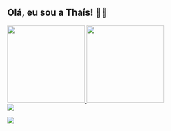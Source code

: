 ## Olá, eu sou a Thaís! 👩‍💻
 <div>
  <a href="https://github.com/thaislgonzalez">
  <img height="180em" src="https://github-readme-stats.vercel.app/api?username=thaislgonzalez&show_icons=true&theme=cobalt&include_all_commits=true&count_private=true"/>
  <img height="180em" src="https://github-readme-stats.vercel.app/api/top-langs/?username=thaislgonzalez&layout=compact&langs_count=7&theme=cobalt"/>
</div>

<div> 
  <a href = "mailto:thaais_gonzalez@hotmail.com.com"><img src="https://img.shields.io/badge/-Gmail-%23333?style=for-the-badge&logo=gmail&logoColor=white" target="_blank"></a>

  <a href="https://www.linkedin.com/in/thais-larissa-4263571a9/" target="_blank"><img src="https://img.shields.io/badge/-LinkedIn-%230077B5?style=for-the-badge&logo=linkedin&logoColor=white" target="_blank"></a> 
